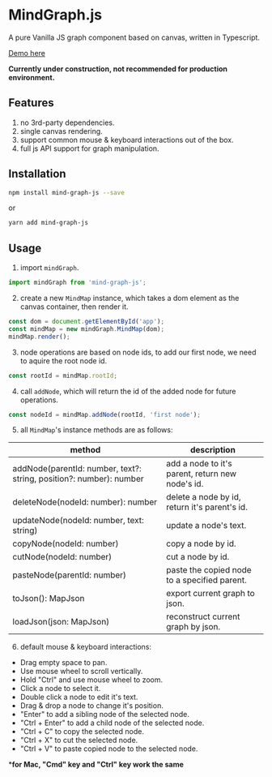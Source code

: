 # MindGraph.js

A pure Vanilla JS graph component based on canvas, written in Typescript.

[Demo here](https://southpawgoblin.github.io/MindGraph.js/)

**Currently under construction, not recommended for production environment.**

## Features

1. no 3rd-party dependencies.
2. single canvas rendering.
3. support common mouse & keyboard interactions out of the box.
4. full js API support for graph manipulation.

## Installation

``` bash
npm install mind-graph-js --save
```

or 

```bash
yarn add mind-graph-js
```

## Usage

1. import `mindGraph`.
```js
import mindGraph from 'mind-graph-js';
```
2. create a new `MindMap` instance, which takes a dom element as the canvas container, then render it.
```js
const dom = document.getElementById('app');
const mindMap = new mindGraph.MindMap(dom);
mindMap.render();
```
3. node operations are based on node ids, to add our first node, we need to aquire the root node id.
```js
const rootId = mindMap.rootId;
```
4. call `addNode`, which will return the id of the added node for future operations.
```js
const nodeId = mindMap.addNode(rootId, 'first node');
```
5. all `MindMap`'s instance methods are as follows:

method | description
------ | -----------
addNode(parentId: number, text?: string, position?: number): number | add a node to it's parent, return new node's id.
deleteNode(nodeId: number): number | delete a node by id, return it's parent's id.
updateNode(nodeId: number, text: string) | update a node's text.
copyNode(nodeId: number) | copy a node by id.
cutNode(nodeId: number) | cut a node by id.
pasteNode(parentId: number) | paste the copied node to a specified parent.
toJson(): MapJson | export current graph to json.
loadJson(json: MapJson) | reconstruct current graph by json.
6. default mouse & keyboard interactions:
- Drag empty space to pan.
- Use mouse wheel to scroll vertically.
- Hold "Ctrl" and use mouse wheel to zoom.
- Click a node to select it.
- Double click a node to edit it's text.
- Drag & drop a node to change it's position.
- "Enter" to add a sibling node of the selected node.
- "Ctrl + Enter" to add a child node of the selected node.
- "Ctrl + C" to copy the selected node.
- "Ctrl + X" to cut the selected node.
- "Ctrl + V" to paste copied node to the selected node. 

***for Mac, "Cmd" key and "Ctrl" key work the same**